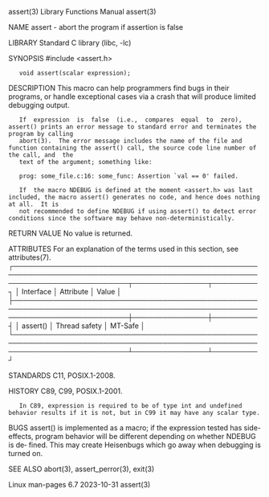 assert(3)							   Library Functions Manual							     assert(3)

NAME
       assert - abort the program if assertion is false

LIBRARY
       Standard C library (libc, -lc)

SYNOPSIS
       #include <assert.h>

       void assert(scalar expression);

DESCRIPTION
       This macro can help programmers find bugs in their programs, or handle exceptional cases via a crash that will produce limited debugging output.

       If  expression  is  false  (i.e.,  compares  equal  to  zero), assert() prints an error message to standard error and terminates the program by calling
       abort(3).  The error message includes the name of the file and function containing the assert() call, the source code line number of the call, and  the
       text of the argument; something like:

	   prog: some_file.c:16: some_func: Assertion `val == 0' failed.

       If  the macro NDEBUG is defined at the moment <assert.h> was last included, the macro assert() generates no code, and hence does nothing at all.	 It is
       not recommended to define NDEBUG if using assert() to detect error conditions since the software may behave non-deterministically.

RETURN VALUE
       No value is returned.

ATTRIBUTES
       For an explanation of the terms used in this section, see attributes(7).
       ┌───────────────────────────────────────────────────────────────────────────────────────────────────────────────────────────┬───────────────┬─────────┐
       │ Interface														   │ Attribute	   │ Value   │
       ├───────────────────────────────────────────────────────────────────────────────────────────────────────────────────────────┼───────────────┼─────────┤
       │ assert()														   │ Thread safety │ MT-Safe │
       └───────────────────────────────────────────────────────────────────────────────────────────────────────────────────────────┴───────────────┴─────────┘

STANDARDS
       C11, POSIX.1-2008.

HISTORY
       C89, C99, POSIX.1-2001.

       In C89, expression is required to be of type int and undefined behavior results if it is not, but in C99 it may have any scalar type.

BUGS
       assert() is implemented as a macro; if the expression tested has side-effects, program behavior will be different depending on whether  NDEBUG  is  de‐
       fined.  This may create Heisenbugs which go away when debugging is turned on.

SEE ALSO
       abort(3), assert_perror(3), exit(3)

Linux man-pages 6.7							  2023-10-31								     assert(3)
